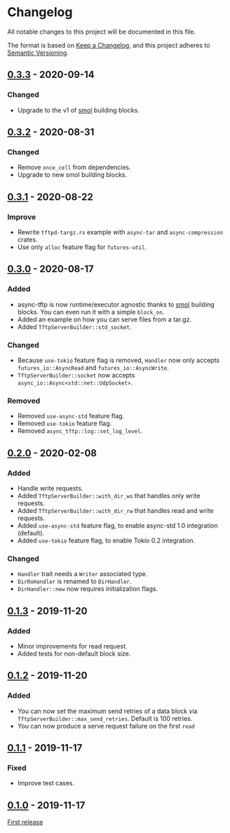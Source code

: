 # Changelog

All notable changes to this project will be documented in this file.

The format is based on [Keep a Changelog](https://keepachangelog.com/en/1.0.0/),
and this project adheres to [Semantic Versioning](https://semver.org/spec/v2.0.0.html).

## [0.3.3] - 2020-09-14

### Changed

- Upgrade to the v1 of [smol] building blocks.

## [0.3.2] - 2020-08-31

### Changed

- Remove `once_cell` from dependencies.
- Upgrade to new smol building blocks.

## [0.3.1] - 2020-08-22

### Improve

- Rewrite `tftpd-targz.rs` example with `async-tar` and `async-compression`
  crates.
- Use only `alloc` feature flag for `futures-util`.

## [0.3.0] - 2020-08-17

### Added

- async-tftp is now runtime/executor agnostic thanks to [smol] building
  blocks. You can even run it with a simple `block_on`.
- Added an example on how you can serve files from a tar.gz.
- Added `TftpServerBuilder::std_socket`.

### Changed

- Because `use-tokio` feature flag is removed, `Handler` now only accepts
  `futures_io::AsyncRead` and `futures_io::AsyncWrite`.
- `TftpServerBuilder::socket` now accepts `async_io::Async<std::net::UdpSocket>`.

### Removed

- Removed `use-async-std` feature flag.
- Removed `use-tokio` feature flag.
- Removed `async_tftp::log::set_log_level`.

## [0.2.0] - 2020-02-08

### Added

- Handle write requests.
- Added `TftpServerBuilder::with_dir_wo` that handles only write
  requests.
- Added `TftpServerBuilder::with_dir_rw` that handles read and write
  requests.
- Added `use-async-std` feature flag, to enable async-std 1.0 integration (default).
- Added `use-tokio` feature flag, to enable Tokio 0.2 integration.

### Changed

- `Handler` trait needs a `Writer` associated type.
- `DirRoHandler` is renamed to `DirHandler`.
- `DirHandler::new` now requires initialization flags.

## [0.1.3] - 2019-11-20

### Added

- Minor improvements for read request.
- Added tests for non-default block size.

## [0.1.2] - 2019-11-20

### Added

- You can now set the maximum send retries of a data block via
  `TftpServerBuilder::max_send_retries`. Default is 100 retries.
- You can now produce a serve request failure on the first `read`

## [0.1.1] - 2019-11-17

### Fixed

- Improve test cases.

## [0.1.0] - 2019-11-17

[First release](https://docs.rs/async-tftp/0.1.0)


[unreleased]: https://github.com/oblique/async-tftp-rs/compare/0.3.3...HEAD
[0.3.3]: https://github.com/oblique/async-tftp-rs/compare/0.3.2...0.3.3
[0.3.2]: https://github.com/oblique/async-tftp-rs/compare/0.3.1...0.3.2
[0.3.1]: https://github.com/oblique/async-tftp-rs/compare/0.3.0...0.3.1
[0.3.0]: https://github.com/oblique/async-tftp-rs/compare/0.2.0...0.3.0
[0.2.0]: https://github.com/oblique/async-tftp-rs/compare/0.1.3...0.2.0
[0.1.3]: https://github.com/oblique/async-tftp-rs/compare/0.1.2...0.1.3
[0.1.2]: https://github.com/oblique/async-tftp-rs/compare/0.1.1...0.1.2
[0.1.1]: https://github.com/oblique/async-tftp-rs/compare/0.1.0...0.1.1
[0.1.0]: https://github.com/oblique/async-tftp-rs/releases/tag/0.1.0

[smol]: https://github.com/stjepang/smol
